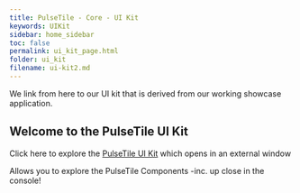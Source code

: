 ```yaml
---
title: PulseTile - Core - UI Kit
keywords: UIKit
sidebar: home_sidebar
toc: false
permalink: ui_kit_page.html
folder: ui_kit
filename: ui-kit2.md
---
```


We link from here to our UI kit that is derived from our working showcase application.

## Welcome to the PulseTile UI Kit

Click here to explore the [PulseTile UI Kit](http://showcase2.ripple.foundation/ui-kit.html)
which opens in an external window

Allows you to explore the PulseTile Components -inc. up close in the console!

